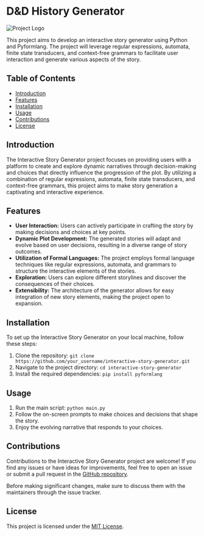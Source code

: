 # D&D History Generator

![Project Logo](https://logos-world.net/wp-content/uploads/2021/12/DnD-Logo.png)

This project aims to develop an interactive story generator using Python and Pyformlang. The project will leverage regular expressions, automata, finite state transducers, and context-free grammars to facilitate user interaction and generate various aspects of the story.

## Table of Contents

- [Introduction](#introduction)
- [Features](#features)
- [Installation](#installation)
- [Usage](#usage)
- [Contributions](#contributions)
- [License](#license)

## Introduction

The Interactive Story Generator project focuses on providing users with a platform to create and explore dynamic narratives through decision-making and choices that directly influence the progression of the plot. By utilizing a combination of regular expressions, automata, finite state transducers, and context-free grammars, this project aims to make story generation a captivating and interactive experience.

## Features

- **User Interaction:** Users can actively participate in crafting the story by making decisions and choices at key points.
- **Dynamic Plot Development:** The generated stories will adapt and evolve based on user decisions, resulting in a diverse range of story outcomes.
- **Utilization of Formal Languages:** The project employs formal language techniques like regular expressions, automata, and grammars to structure the interactive elements of the stories.
- **Exploration:** Users can explore different storylines and discover the consequences of their choices.
- **Extensibility:** The architecture of the generator allows for easy integration of new story elements, making the project open to expansion.

## Installation

To set up the Interactive Story Generator on your local machine, follow these steps:

1. Clone the repository: `git clone https://github.com/your_username/interactive-story-generator.git`
2. Navigate to the project directory: `cd interactive-story-generator`
3. Install the required dependencies: `pip install pyformlang`

## Usage

1. Run the main script: `python main.py`
2. Follow the on-screen prompts to make choices and decisions that shape the story.
3. Enjoy the evolving narrative that responds to your choices.

## Contributions

Contributions to the Interactive Story Generator project are welcome! If you find any issues or have ideas for improvements, feel free to open an issue or submit a pull request in the [GitHub repository](https://github.com/your_username/interactive-story-generator).

Before making significant changes, make sure to discuss them with the maintainers through the issue tracker.

## License

This project is licensed under the [MIT License](LICENSE).
